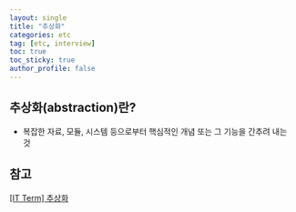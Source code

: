 ```yaml
---
layout: single
title: "추상화"
categories: etc
tag: [etc, interview]
toc: true
toc_sticky: true
author_profile: false
---
```

## **추상화**(abstraction)란?

* 복잡한 자료, 모듈, 시스템 등으로부터 핵심적인 개념 또는 그 기능을 간추려 내는 것

  

## 참고

<a href="https://engkimbs.tistory.com/66" target="_blank">[IT Term] 추상화</a>
